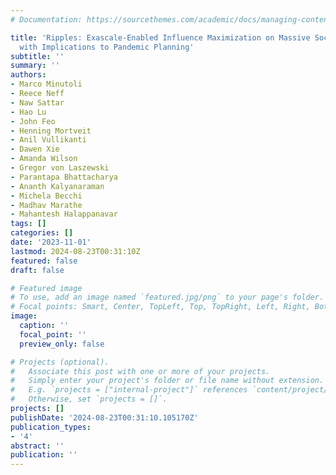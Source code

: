 ```yaml
---
# Documentation: https://sourcethemes.com/academic/docs/managing-content/

title: 'Ripples: Exascale-Enabled Influence Maximization on Massive Social Networks
  with Implications to Pandemic Planning'
subtitle: ''
summary: ''
authors:
- Marco Minutoli
- Reece Neff
- Naw Sattar
- Hao Lu
- John Feo
- Henning Mortveit
- Anil Vullikanti
- Dawen Xie
- Amanda Wilson
- Gregor von Laszewski
- Parantapa Bhattacharya
- Ananth Kalyanaraman
- Michela Becchi
- Madhav Marathe
- Mahantesh Halappanavar
tags: []
categories: []
date: '2023-11-01'
lastmod: 2024-08-23T00:31:10Z
featured: false
draft: false

# Featured image
# To use, add an image named `featured.jpg/png` to your page's folder.
# Focal points: Smart, Center, TopLeft, Top, TopRight, Left, Right, BottomLeft, Bottom, BottomRight.
image:
  caption: ''
  focal_point: ''
  preview_only: false

# Projects (optional).
#   Associate this post with one or more of your projects.
#   Simply enter your project's folder or file name without extension.
#   E.g. `projects = ["internal-project"]` references `content/project/deep-learning/index.md`.
#   Otherwise, set `projects = []`.
projects: []
publishDate: '2024-08-23T00:31:10.105170Z'
publication_types:
- '4'
abstract: ''
publication: ''
---
```


